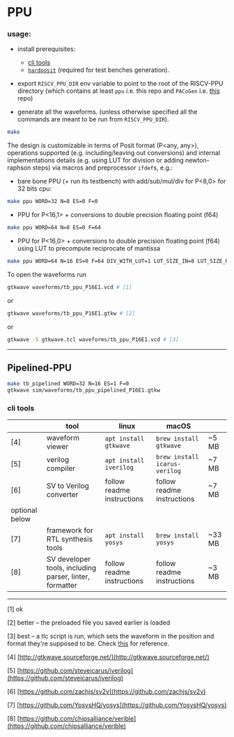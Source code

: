 # PPU


### usage:

- install prerequisites:
    
    - [cli tools](#cli_tools)
    - [`hardposit`](https://github.com/urbanij/hardposit) (required for test benches generation).
- export `RISCV_PPU_DIR` env variable to point to the root of the RISCV-PPU directory (which contains at least `ppu` i.e. this repo and `PACoGen` i.e. [this](https://bitbucket.org/riscv-ppu/pacogen/src/urbani/) repo)
- generate all the waveforms. (unless otherwise specified all the commands are meant to be run from `RISCV_PPU_DIR`).

```sh
make 
```

The design is customizable in terms of Posit format (P<any, any>), operations supported (e.g. including/leaving out conversions) and internal implementations details (e.g. using LUT for division or adding newton-raphson steps) via macros and preprocessor `ifdef`s, 
e.g.:

- bare bone PPU (+ run its testbench) with add/sub/mul/div for P<8,0> for 32 bits cpu:
```sh
make ppu WORD=32 N=8 ES=0 F=0
```
- PPU for P<16,1> + conversions to double precision floating point (f64)
```sh
make ppu WORD=64 N=8 ES=0 F=64
```

- PPU for P<16,0> + conversions to double precision floating point (f64) using LUT to precompute reciprocate of mantissa
```sh
make ppu WORD=64 N=16 ES=0 F=64 DIV_WITH_LUT=1 LUT_SIZE_IN=8 LUT_SIZE_OUT=9
```


To open the waveforms run
```sh
gtkwave waveforms/tb_ppu_P16E1.vcd # [1]
```
or 
```sh
gtkwave waveforms/tb_ppu_P16E1.gtkw # [2]
```
or 
```sh
gtkwave -S gtkwave.tcl waveforms/tb_ppu_P16E1.vcd # [3]
```

---
## Pipelined-PPU

```sh
make tb_pipelined WORD=32 N=16 ES=1 F=0
gtkwave sim/waveforms/tb_ppu_pipelined_P16E1.gtkw 
```





### cli tools

|   |tool | linux                 |macOS                        |                |
|---|-----|----------------------|-----------------------------|----------------|
|[4]|waveform viewer| `apt install gtkwave` |`brew install gtkwave`       |~5 MB           |
|[5]| verilog compiler| `apt install iverilog`|`brew install icarus-verilog`|~7 MB           |
|[6]| SV to Verilog converter |  follow readme instructions | follow readme instructions |~7 MB      |
|optional below
|[7]|framework for RTL synthesis tools| `apt install yosys`   |`brew install yosys`         | ~33 MB         |
|[8]| SV developer tools, including parser, linter, formatter |  follow readme instructions | follow readme instructions |~3 MB      |

---
[1] ok

[2] better – the preloaded file you saved earlier is loaded

[3] best – a tlc script is run, which sets the waveform in the position and format they're supposed to be. Check [this](https://github.com/carlosedp/chiselv/blob/72fbbd066357fe16e79612eb678bb06bc0ff21e0/GTKWave/gtkwave.tcl) for reference.

[4] [http://gtkwave.sourceforge.net/](http://gtkwave.sourceforge.net/)

[5] [https://github.com/steveicarus/iverilog](https://github.com/steveicarus/iverilog)

[6] [https://github.com/zachjs/sv2v](https://github.com/zachjs/sv2v)

[7] [https://github.com/YosysHQ/yosys](https://github.com/YosysHQ/yosys)

[8] [https://github.com/chipsalliance/verible](https://github.com/chipsalliance/verible)